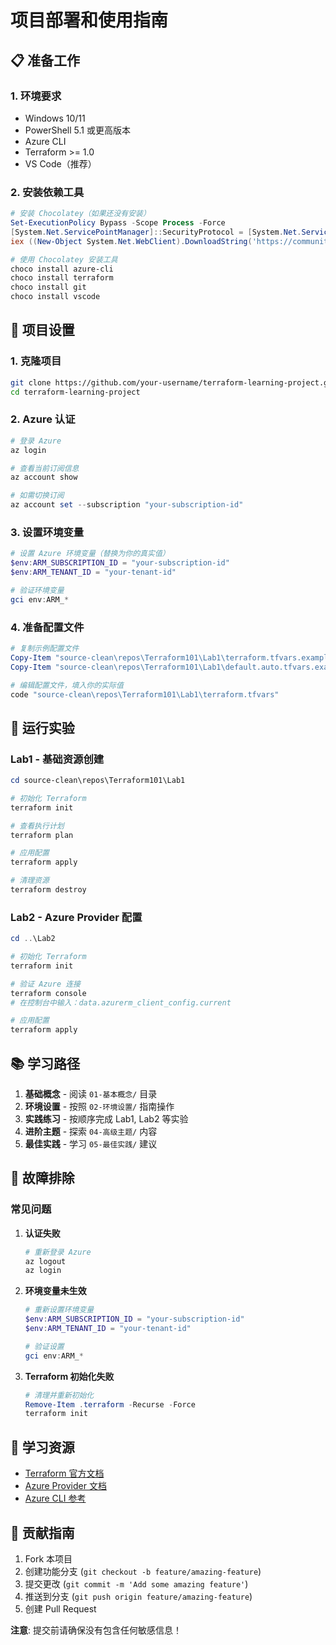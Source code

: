 # 项目部署和使用指南

## 📋 准备工作

### 1. 环境要求
- Windows 10/11
- PowerShell 5.1 或更高版本
- Azure CLI
- Terraform >= 1.0
- VS Code（推荐）

### 2. 安装依赖工具
```powershell
# 安装 Chocolatey（如果还没有安装）
Set-ExecutionPolicy Bypass -Scope Process -Force
[System.Net.ServicePointManager]::SecurityProtocol = [System.Net.ServicePointManager]::SecurityProtocol -bor 3072
iex ((New-Object System.Net.WebClient).DownloadString('https://community.chocolatey.org/install.ps1'))

# 使用 Chocolatey 安装工具
choco install azure-cli
choco install terraform
choco install git
choco install vscode
```

## 🚀 项目设置

### 1. 克隆项目
```bash
git clone https://github.com/your-username/terraform-learning-project.git
cd terraform-learning-project
```

### 2. Azure 认证
```powershell
# 登录 Azure
az login

# 查看当前订阅信息
az account show

# 如需切换订阅
az account set --subscription "your-subscription-id"
```

### 3. 设置环境变量
```powershell
# 设置 Azure 环境变量（替换为你的真实值）
$env:ARM_SUBSCRIPTION_ID = "your-subscription-id"
$env:ARM_TENANT_ID = "your-tenant-id"

# 验证环境变量
gci env:ARM_*
```

### 4. 准备配置文件
```powershell
# 复制示例配置文件
Copy-Item "source-clean\repos\Terraform101\Lab1\terraform.tfvars.example" "source-clean\repos\Terraform101\Lab1\terraform.tfvars"
Copy-Item "source-clean\repos\Terraform101\Lab1\default.auto.tfvars.example" "source-clean\repos\Terraform101\Lab1\default.auto.tfvars"

# 编辑配置文件，填入你的实际值
code "source-clean\repos\Terraform101\Lab1\terraform.tfvars"
```

## 🧪 运行实验

### Lab1 - 基础资源创建
```powershell
cd source-clean\repos\Terraform101\Lab1

# 初始化 Terraform
terraform init

# 查看执行计划
terraform plan

# 应用配置
terraform apply

# 清理资源
terraform destroy
```

### Lab2 - Azure Provider 配置
```powershell
cd ..\Lab2

# 初始化 Terraform
terraform init

# 验证 Azure 连接
terraform console
# 在控制台中输入：data.azurerm_client_config.current

# 应用配置
terraform apply
```

## 📚 学习路径

1. **基础概念** - 阅读 `01-基本概念/` 目录
2. **环境设置** - 按照 `02-环境设置/` 指南操作
3. **实践练习** - 按顺序完成 Lab1, Lab2 等实验
4. **进阶主题** - 探索 `04-高级主题/` 内容
5. **最佳实践** - 学习 `05-最佳实践/` 建议

## 🔧 故障排除

### 常见问题

1. **认证失败**
   ```powershell
   # 重新登录 Azure
   az logout
   az login
   ```

2. **环境变量未生效**
   ```powershell
   # 重新设置环境变量
   $env:ARM_SUBSCRIPTION_ID = "your-subscription-id"
   $env:ARM_TENANT_ID = "your-tenant-id"
   
   # 验证设置
   gci env:ARM_*
   ```

3. **Terraform 初始化失败**
   ```powershell
   # 清理并重新初始化
   Remove-Item .terraform -Recurse -Force
   terraform init
   ```

## 📖 学习资源

- [Terraform 官方文档](https://www.terraform.io/docs)
- [Azure Provider 文档](https://registry.terraform.io/providers/hashicorp/azurerm/latest/docs)
- [Azure CLI 参考](https://docs.microsoft.com/en-us/cli/azure/)

## 🤝 贡献指南

1. Fork 本项目
2. 创建功能分支 (`git checkout -b feature/amazing-feature`)
3. 提交更改 (`git commit -m 'Add some amazing feature'`)
4. 推送到分支 (`git push origin feature/amazing-feature`)
5. 创建 Pull Request

**注意**: 提交前请确保没有包含任何敏感信息！
